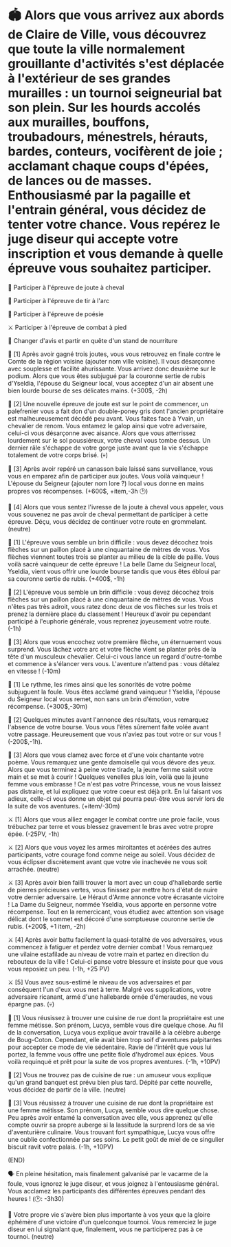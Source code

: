 # 🏟️ Alors que vous arrivez aux abords de Claire de Ville, vous découvrez que toute la ville normalement grouillante d'activités s'est déplacée à l'extérieur de ses grandes murailles : un tournoi seigneurial bat son plein. Sur les hourds accolés aux murailles, bouffons, troubadours, ménestrels, hérauts, bardes, conteurs,  vocifèrent de joie ; acclamant chaque coups d'épées, de lances ou de masses. Enthousiasmé par la pagaille et l'entrain général, vous décidez de tenter votre chance. Vous repérez le juge diseur qui accepte votre inscription et vous demande à quelle épreuve vous souhaitez participer.

🐴 Participer à l'épreuve de joute à cheval

🎯 Participer à l'épreuve de tir à l'arc

📜 Participer à l'épreuve de poésie

⚔️ Participer à l'épreuve de combat à pied

🍴 Changer d'avis et partir en quête d'un stand de nourriture


🐴 [1] Après avoir gagné trois joutes, vous vous retrouvez en finale contre le Comte de la région voisine (ajouter nom ville voisine). Il vous désarçonne avec souplesse et facilité ahurissante. Vous arrivez donc deuxième sur le podium. Alors que vous êtes subjugué par la couronne sertie de rubis d'Yseldia, l'épouse du Seigneur local, vous acceptez d'un air absent une bien lourde bourse de ses délicates mains. (+300$, -2h)

🐴 [2] Une nouvelle épreuve de joute est sur le point de commencer, un palefrenier vous a fait don d'un double-poney gris dont l'ancien propriétaire est malheureusement décédé peu avant. Vous faites face à Yvain, un chevalier de renom. Vous entamez le galop ainsi que votre adversaire, celui-ci vous désarçonne avec aisance. Alors que vous atterrissez lourdement sur le sol poussiéreux, votre cheval vous tombe dessus. Un dernier râle s'échappe de votre gorge juste avant que la vie s'échappe totalement de votre corps brisé. (💀)

🐴 [3] Après avoir repéré un canasson baie laissé sans surveillance, vous vous en emparez afin de participer aux joutes. Vous voilà vainqueur ! L'épouse du Seigneur (ajouter nom lore ?) local vous donne en mains propres vos récompenses. (+600$, +item,-3h 🕑)

🐴 [4] Alors que vous sentez l'ivresse de la joute à cheval vous appeler, vous vous souvenez ne pas avoir de cheval permettant de participer à cette épreuve. Déçu, vous décidez de continuer votre route en grommelant. (neutre)

🎯 [1] L'épreuve vous semble un brin difficile : vous devez décochez trois flèches sur un paillon placé à une cinquantaine de mètres de vous. Vos flèches viennent toutes trois se planter au milieu de la cible de paille. Vous voilà sacré vainqueur de cette épreuve ! La belle Dame du Seigneur local, Yseldia, vient vous offrir une lourde bourse tandis que vous êtes ébloui par sa couronne sertie de rubis. (+400$, -1h)

🎯 [2] L'épreuve vous semble un brin difficile : vous devez décochez trois flèches sur un paillon placé à une cinquantaine de mètres de vous. Vous n'êtes pas très adroit, vous ratez donc deux de vos flèches sur les trois et prenez la dernière place du classement ! Heureux d'avoir pu cependant participé à l'euphorie générale, vous reprenez joyeusement votre route. (-1h)

🎯 [3] Alors que vous encochez votre première flèche, un éternuement vous surprend. Vous lâchez votre arc et votre flèche vient se planter près de la tête d'un musculeux chevalier. Celui-ci vous lance un regard d'outre-tombe et commence à s'élancer vers vous. L'aventure n'attend pas : vous détalez en vitesse ! (-10m)


📜 [1] Le rythme, les rimes ainsi que les sonorités de votre poème subjuguent la foule. Vous êtes acclamé grand vainqueur ! Yseldia, l'épouse du Seigneur local vous remet, non sans un brin d'émotion, votre récompense. (+300$,-30m)

📜 [2] Quelques minutes avant l'annonce des résultats, vous remarquez l'absence de votre bourse. Vous vous l'êtes sûrement faite volée avant votre passage. Heureusement que vous n'aviez pas tout votre or sur vous ! (-200$,-1h).

📜 [3] Alors que vous clamez avec force et d'une voix chantante votre poème. Vous remarquez une gente damoiselle qui vous dévore des yeux. Alors que vous terminez à peine votre tirade, la jeune femme saisit votre main et se met à courir ! Quelques venelles plus loin, voilà que la jeune femme vous embrasse ! Ce n'est pas votre Princesse, vous ne vous laissez pas distraire, et lui expliquez que votre coeur est déjà prit. En lui faisant vos adieux, celle-ci vous donne un objet qui pourra peut-être vous servir lors de la suite de vos aventures. (+item/-30m) 


⚔️ [1] Alors que vous alliez engager le combat contre une proie facile, vous trébuchez par terre et vous blessez gravement le bras avec votre propre épée. (-25PV, -1h)

⚔️ [2] Alors que vous voyez les armes miroitantes et acérées des autres participants, votre courage fond comme neige au soleil. Vous décidez de vous éclipser discrètement avant que votre vie inachevée ne vous soit arrachée. (neutre)

⚔️ [3] Après avoir bien failli trouver la mort avec un coup d'hallebarde sertie de pierres précieuses vertes, vous finissez par mettre hors d'état de nuire votre dernier adversaire. Le Héraut d'Arme annonce votre écrasante victoire ! La Dame du Seigneur, nommée Yseldia, vous apporte en personne votre récompense. Tout en la remercicant, vous étudiez avec attention son visage délicat dont le sommet est décoré d'une somptueuse couronne sertie de rubis. (+200$, +1 item, -2h)

⚔️ [4] Après avoir battu facilement la quasi-totalité de vos adversaires, vous commencez à fatiguer et perdez votre dernier combat ! Vous remarquez une vilaine estafilade au niveau de votre main et partez en direction du rebouteux de la ville ! Celui-ci panse votre blessure et insiste pour que vous vous reposiez un peu. (-1h, +25 PV)

⚔️ [5] Vous avez sous-estimé le niveau de vos adversaires et par conséquent l'un d'eux vous met à terre. Malgré vos supplications, votre adversaire ricanant, armé d'une hallebarde ornée d'émeraudes, ne vous épargne pas. (💀)

🍴 [1] Vous réusissez à trouver une cuisine de rue dont la propriétaire est une femme métisse. Son prénom, Lucya, semble vous dire quelque chose. Au fil de la conversation, Lucya vous explique avoir travaillé à la célèbre auberge de Boug-Coton. Cependant, elle avait bien trop soif d'aventures palpitantes pour accepter ce mode de vie sédentaire. Ravie de l'intérêt que vous lui portez, la femme vous offre une petite fiole d'hydromel aux épices. Vous voilà requinqué et prêt pour la suite de vos propres aventures. (-1h, +10PV)

🍴 [2] Vous ne trouvez pas de cuisine de rue : un amuseur vous explique qu'un grand banquet est prévu bien plus tard. Dépité par cette nouvelle, vous décidez de partir de la ville. (neutre)

🍴 [3] Vous réusissez à trouver une cuisine de rue dont la propriétaire est une femme métisse. Son prénom, Lucya, semble vous dire quelque chose. Peu après avoir entamé la conversation avec elle, vous apprenez qu'elle compte ouvrir sa propre auberge si la lassitude la surprend lors de sa vie d'aventurière culinaire. Vous trouvant fort sympathique, Lucya vous offre une oublie confectionnée par ses soins. Le petit goût de miel de ce singulier biscuit ravit votre palais. (-1h, +10PV)

 

(END)

🗣️ En pleine hésitation, mais finalement galvanisé par le vacarme de la foule, vous ignorez le juge diseur, et vous joignez à l'entousiasme général. Vous acclamez les participants des différentes épreuves pendant des heures ! (🕑: -3h30) 

🧠 Votre propre vie s'avère bien plus importante à vos yeux que la gloire éphémère d'une victoire d'un quelconque tournoi. Vous remerciez le juge diseur en lui signalant que, finalement, vous ne participerez pas à ce tournoi. (neutre)

